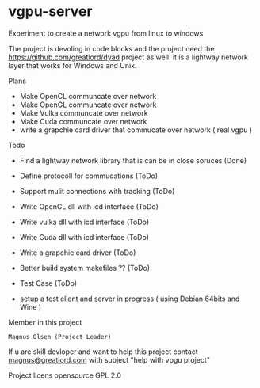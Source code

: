 # vgpu-server
Experiment to create a network vgpu from linux to windows

The project is devoling in code blocks and the project need 
the https://github.com/greatlord/dyad project as well. 
it is a lightway network layer that works for Windows and 
Unix. 

Plans 

 * Make OpenCL 	communcate over network
 * Make OpenGL 	communcate over network
 * Make Vulka	communcate over network
 * Make Cuda	communcate over network
 * write a grapchie card driver that commucate over network ( real vgpu )

Todo 

 * Find a lightway network library that is can be in close soruces (Done)
 * Define protocoll for commucations (ToDo) 
 * Support mulit connections with tracking (ToDo)
 * Write OpenCL dll with icd interface (ToDo)
 * Write vulka dll with icd interface (ToDo)
 * Write Cuda dll with icd interface (ToDo)
 * Write a grapchie card driver (ToDo)

 * Better build system makefiles ?? (ToDo)
 * Test Case (ToDo)

 * setup a test client and server in progress ( using Debian 64bits and Wine )
  

Member in this project 

	Magnus Olsen (Project Leader) 

If u are skill devloper and want to help this project
contact magnus@greatlord.com with subject "help with vpgu project"

Project licens opensource GPL 2.0 



	
